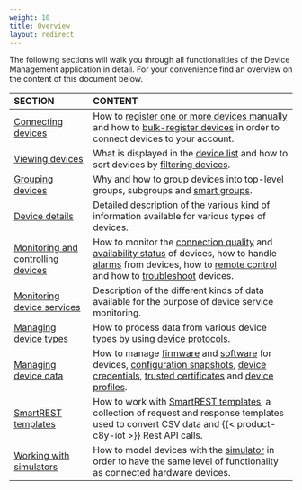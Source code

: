```yaml
---
weight: 10
title: Overview
layout: redirect
---
```


The following sections will walk you through all functionalities of the Device Management application in detail. For your convenience find an overview on the content of this document below.

|SECTION|CONTENT|
|:---|:---|
|[Connecting devices](#connecting-devices)|How to [register one or more devices manually](#device-registration-manually) and how to [bulk-register devices](#creds-upload) in order to connect devices to your account.
|[Viewing devices](#viewing-devices)|What is displayed in the [device list](#device-list) and how to sort devices by [filtering devices](#filtering-devices).
|[Grouping devices](#grouping-devices)|Why and how to group devices into top-level groups, subgroups and [smart groups](#smart-groups).
|[Device details](#device-details)|Detailed description of the various kind of  information available for various types of  devices.
|[Monitoring and controlling devices](#monitoring-and-controlling-devices)|How to monitor the [connection quality](#connection-monitoring) and [availability status](#monitoring-availability) of devices, how to handle [alarms](#alarm-monitoring) from devices, how to [remote control](#operation-monitoring) and how to [troubleshoot](#events-all) devices.
|[Monitoring device services](#monitoring-device-services)|Description of the different kinds of data available for the purpose of device service monitoring.
|[Managing device types](#managing-device-types)|How to process data from various device types by using [device protocols](#managing-device-types).
|[Managing device data](#managing-device-data)|How to manage [firmware](#firmware-repo) and [software](#software-repo) for devices, [configuration snapshots](#configuration-repository), [device credentials](#credentials), [trusted certificates](#trusted-certificates) and [device profiles](#device-profiles).
|[SmartREST templates](#smartrest-templates)|How to work with [SmartREST  templates](#smartrest-templates), a collection of request and response templates used to convert CSV data and {{< product-c8y-iot >}} Rest API calls.
|[Working with simulators](#simulator)|How to model devices with the [simulator](#simulator) in order to have the same level of functionality as connected hardware devices.
